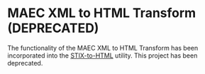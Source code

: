 MAEC XML to HTML Transform (DEPRECATED)
=======================================

The functionality of the MAEC XML to HTML Transform has been incorporated into
the [STIX-to-HTML](https://github.com/STIXProject/stix-to-html) utility.  This
project has been deprecated.

